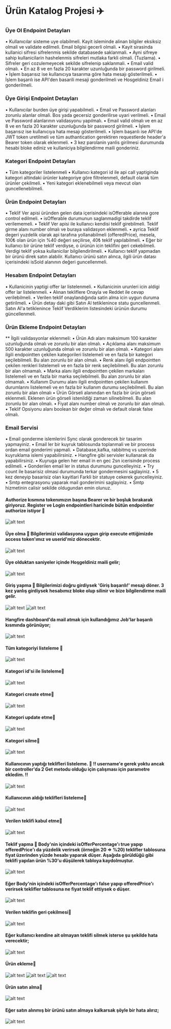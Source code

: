 # Ürün Katalog Projesi ✈️

### Üye Ol Endpoint Detayları
• Kullanıcılar sisteme uye olabilmeli. Kayit isleminde alinan bilgiler eksiksiz olmali ve validate edilmeli. Email bilgisi gecerli olmali.
• Kayit sirasinda kullanici sifresi sifrelenmis sekilde databasede saklanmali. 
• Ayni sifreye sahip kullanicilarin hashelenmis sifreleri mutlaka farkli olmali. (Tuzlama).
• Sifreler geri cozulemeyecek sekilde sifrelenip saklanmali.
• Email valid olmalı.
• En az 8 ve en fazla 20 karakter uzunluğunda bir password girilmeli.
• İşlem başarısız ise kullanıcıya tasarıma göre hata mesajı gösterilmeli.
• İşlem başarılı ise API'den basarili mesaji gonderilmeli ve Hosgeldiniz Email i gonderilmeli.

### Üye Girişi Endpoint Detayları
• Kullanıcılar burden üye girişi yapabilmeli.
• Email ve Password alanları zorunlu alanlar olmali. Bos yada gecersiz gonderilirse uyari verilmeli.
• Email ve Password alanlarının validasyonu yapılmalı.
• Email valid olmalı ve en az 8 ve en fazla 20 karakter uzunluğunda bir password girilmeli.
• İşlem başarısız ise kullanıcıya hata mesajı gösterilmeli.
• İşlem başarılı ise API'de JWT token uretilmeli ve tüm authantication gerektiren requestlerde header'a Bearer token olarak eklenmeli.
• 3 kez parolanin yanlis girilmesi durumunda hesabi bloke ediniz ve kullaniciya bilgilendirme maili gonderiniz.

### Kategori Endpoint Detayları
• Tüm kategoriler listelenmeli
• Kullanıcı kategori id ile api call yaptiginda kategori altindaki ürünler kategoriye göre filtrelenmeli, default olarak tüm ürünler çekilmeli.
• Yeni kategori eklenebilmeli veya mevcut olan guncellenebilmeli. 

### Ürün Endpoint Detayları
• Teklif Ver apisi üründen gelen data içerisindeki isOfferable alanına gore control edilmeli.
• isOfferable durumunun saglanmadigi takdirde teklif verilememeli. 
• Teklif Ver apisi ile kullanıcı kendisi teklif girebilmeli. Teklif girme alanı number olmalı ve buraya validasyon eklenmeli.
• ayrica Teklif degeri yuzdelik olarak api tarafına yollanabilmeli (offeredPrice), mesela, 100₺ olan ürün için %40 değeri seçilirse, 40₺ teklif yapılabilmeli.
• Eğer bir kullanıcı bir ürüne teklif verdiyse, o ürünün icin teklifini geri cekebilmeli. Verdigi teklif yoksa kullanicilar bilgilendirilmeli. 
• Kullanıcı teklif yapmadan bir ürünü direk satın alabilir. Kullanıcı ürünü satın alınca, ilgili ürün datası içerisindeki isSold alanının değeri guncellenmeli.

### Hesabım Endpoint Detayları
• Kullanicinin yaptigi offer lar listelenmeli. 
• Kullanicinin urunleri icin aldigi offer lar listelenmeli. 
• Alınan tekliflere Onayla ve Reddet ile cevap verilebilmeli.
• Verilen teklif onaylandığında satin alma icin uygun duruma getirilmeli. 
• Ürün detay daki gibi Satın Al tetiklenince statu guncellenmeli. Satın Al'a tetiklenince Teklif Verdiklerim listesindeki ürünün durumu güncellenmeli.

### Ürün Ekleme Endpoint Detayları
** İlgili validasyonlar eklenmeli:
• Ürün Adı alanı maksimum 100 karakter uzunluğunda olmalı ve zorunlu bir alan olmalı.
• Açıklama alanı maksimum 500 karakter uzunluğunda olmalı ve zorunlu bir alan olmalı.
• Kategori alanı ilgili endpointten çekilen kategorileri listelemeli ve en fazla bir kategori seçilebilmeli. Bu alan zorunlu bir alan olmalı.
• Renk alanı ilgili endpointten çekilen renkleri listelemeli ve en fazla bir renk seçilebilmeli. Bu alan zorunlu bir alan olmamalı.
• Marka alanı ilgili endpointten çekilen markaları listelemeli ve en fazla bir marka seçilebilmeli. Bu alan zorunlu bir alan olmamalı.
• Kullanım Durumu alanı ilgili endpointten çekilen kullanım durumlarını listelemeli ve en fazla bir kullanım durumu seçilebilmeli. Bu alan zorunlu bir alan olmalı
• Ürün Görseli alanından en fazla bir ürün görseli eklenmeli. Eklenen ürün görseli istenildiği zaman silinebilmeli. Bu alan zorunlu bir alan olmalı.
• Fiyat alanı number olmalı ve zorunlu bir alan olmalı.
• Teklif Opsiyonu alanı boolean bir değer olmalı ve default olarak false olmalı.

### Email Servisi
• Email gonderme islemlerini Sync olarak gonderecek bir tasarim yapmayiniz. 
• Email ler bir kuyruk tablosunda toplanmali ve bir process ordan email gonderimi yapmali. 
• Database,kafka, rabbitmq vs uzerinde kuyruklama islemi yapabilirsiniz. 
• Hangfire gibi servisler kullanarak da yapabilirsiniz.
• Kuyruga gelen her email in en gec 2sn icerisinde process edilmeli. 
• Gonderilen email ler in status durumunu guncelleyiniz. 
• Try count ile basarisiz olmasi durumunda terkar gondermesini saglayiniz. 
• 5 kez deneyip basarisiz olan kayitlari Farkli bir statuye cekerek guncelleyiniz.
• Smtp entegrasyonu yaparak mail gonderimini saglayiniz. 
• Smtp hizmetinin calisir sekilde oldugundan emin olunuz.

#### Authorize kısmına tokenımızın başına Bearer ve bir boşluk bırakarak giriyoruz. Register ve Login endpointleri haricinde bütün endpointler authorize istiyor 🌺
![alt text](https://github.com/160-Sodexo-NET-Bootcamp/bitirmeprojesi-ipekserttas99/blob/main/MezuniyetProjesi/readme%20photos/authorize.JPG)

#### Üye olma 🌺 Bilgilerimizi validasyona uygun girip execute ettiğimizde access token'ımız ve userid'miz dönecektir. 
![alt text](https://github.com/160-Sodexo-NET-Bootcamp/bitirmeprojesi-ipekserttas99/blob/main/MezuniyetProjesi/readme%20photos/register.JPG)
#### Üye olduktan saniyeler içinde Hoşgeldiniz maili gelir;
![alt text](https://github.com/160-Sodexo-NET-Bootcamp/bitirmeprojesi-ipekserttas99/blob/main/MezuniyetProjesi/readme%20photos/ho%C5%9Fgeldiniz%20maili.JPG)

#### Giriş yapma 🌺 Bilgilerimizi doğru girdiysek 'Giriş başarılı!' mesajı döner. 3 kez yanlış girdiysek hesabımız bloke olup silinir ve bize bilgilendirme maili gelir.
![alt text](https://github.com/160-Sodexo-NET-Bootcamp/bitirmeprojesi-ipekserttas99/blob/main/MezuniyetProjesi/readme%20photos/login%20bloke.JPG)
![alt text](https://github.com/160-Sodexo-NET-Bootcamp/bitirmeprojesi-ipekserttas99/blob/main/MezuniyetProjesi/readme%20photos/bloke%20maili.JPG)

#### Hangfire dashboard'da mail atmak için kullandığımız Job'lar başarılı kısmında görünüyor; 
![alt text](https://github.com/160-Sodexo-NET-Bootcamp/bitirmeprojesi-ipekserttas99/blob/main/MezuniyetProjesi/readme%20photos/hangfire.JPG)


#### Tüm kategoriyi listeleme 🌺
![alt text](https://github.com/160-Sodexo-NET-Bootcamp/bitirmeprojesi-ipekserttas99/blob/main/MezuniyetProjesi/readme%20photos/T%C3%BCmkategorilisteleme.JPG)

#### Kategori id'si ile listeleme🌺
![alt text](https://github.com/160-Sodexo-NET-Bootcamp/bitirmeprojesi-ipekserttas99/blob/main/MezuniyetProjesi/readme%20photos/%C4%B0dyeg%C3%B6rekategori%20listeleme.JPG)

#### Kategori create etme🌺
![alt text](https://github.com/160-Sodexo-NET-Bootcamp/bitirmeprojesi-ipekserttas99/blob/main/MezuniyetProjesi/readme%20photos/kategori%20create.JPG)

#### Kategori update etme🌺
![alt text](https://github.com/160-Sodexo-NET-Bootcamp/bitirmeprojesi-ipekserttas99/blob/main/MezuniyetProjesi/readme%20photos/kategori%20update.JPG)

#### Kategori silme🌺
![alt text](https://github.com/160-Sodexo-NET-Bootcamp/bitirmeprojesi-ipekserttas99/blob/main/MezuniyetProjesi/readme%20photos/kategori%20silme.JPG)

#### Kullanıcının yaptığı teklifleri listeleme. 🌺 ‼️ username'e gerek yoktu ancak bir controller'da 2 Get metodu olduğu için çalışması için parametre ekledim. ‼️
![alt text](https://github.com/160-Sodexo-NET-Bootcamp/bitirmeprojesi-ipekserttas99/blob/main/MezuniyetProjesi/readme%20photos/kullan%C4%B1c%C4%B1n%C4%B1n%20yapt%C4%B1%C4%9F%C4%B1%20teklifler.JPG)

#### Kullanıcının aldığı teklifleri listeleme🌺
![alt text](https://github.com/160-Sodexo-NET-Bootcamp/bitirmeprojesi-ipekserttas99/blob/main/MezuniyetProjesi/readme%20photos/kullan%C4%B1c%C4%B1n%C4%B1n%20ald%C4%B1%C4%9F%C4%B1%20teklifler.JPG)

#### Verilen teklifi kabul etme🌺
![alt text](https://github.com/160-Sodexo-NET-Bootcamp/bitirmeprojesi-ipekserttas99/blob/main/MezuniyetProjesi/readme%20photos/verilen%20teklifi%20kabul%20etme.JPG)

#### Teklif yapma 🌺 Body'nin içindeki isOfferPercentage'ı true yapıp offeredPrice'ı da yüzdelik verirsek (örneğin 20 => %20) teklifler tablosuna fiyat üzerinden yüzde hesabı yaparak düşer. Aşağıda görüldüğü gibi teklifi yapılan ürün %30'u düşülerek tabloya kaydolmuştur.
![alt text](https://github.com/160-Sodexo-NET-Bootcamp/bitirmeprojesi-ipekserttas99/blob/main/MezuniyetProjesi/readme%20photos/y%C3%BCzdelik%20teklif%20verme.JPG)

#### Eğer Body'nin içindeki isOfferPercentage'ı false yapıp offeredPrice'ı verirsek teklifler tablosuna ne fiyat teklif ettiysek o düşer.
![alt text](https://github.com/160-Sodexo-NET-Bootcamp/bitirmeprojesi-ipekserttas99/blob/main/MezuniyetProjesi/readme%20photos/y%C3%BCzdeliksiz%20teklif%20verme.JPG)

#### Verilen teklifin geri çekilmesi🌺
![alt text](https://github.com/160-Sodexo-NET-Bootcamp/bitirmeprojesi-ipekserttas99/blob/main/MezuniyetProjesi/readme%20photos/teklif%20geri%20%C3%A7ekme.JPG)

#### Eğer kullanıcı kendine ait olmayan teklifi silmek isterse şu şekilde hata verecektir; 
![alt text](https://github.com/160-Sodexo-NET-Bootcamp/bitirmeprojesi-ipekserttas99/blob/main/MezuniyetProjesi/readme%20photos/kendisine%20ait%20olmayan%20teklifi%20silme.JPG)

#### Ürün ekleme🌺
![alt text](https://github.com/160-Sodexo-NET-Bootcamp/bitirmeprojesi-ipekserttas99/blob/main/MezuniyetProjesi/readme%20photos/%C3%BCr%C3%BCn%20ekleme.JPG)
![alt text](https://github.com/160-Sodexo-NET-Bootcamp/bitirmeprojesi-ipekserttas99/blob/main/MezuniyetProjesi/readme%20photos/%C3%BCr%C3%BCn%20ekleme%202.JPG)
![alt text](https://github.com/160-Sodexo-NET-Bootcamp/bitirmeprojesi-ipekserttas99/blob/main/MezuniyetProjesi/readme%20photos/%C3%BCr%C3%BCn%20ekleme%203.JPG)

#### Ürün satın alma🌺
![alt text](https://github.com/160-Sodexo-NET-Bootcamp/bitirmeprojesi-ipekserttas99/blob/main/MezuniyetProjesi/readme%20photos/%C3%BCr%C3%BCn%20sat%C4%B1n%20alma.JPG)

#### Eğer satın alınmış bir ürünü satın almaya kalkarsak şöyle bir hata alırız;
![alt text](https://github.com/160-Sodexo-NET-Bootcamp/bitirmeprojesi-ipekserttas99/blob/main/MezuniyetProjesi/readme%20photos/sat%C4%B1n%20al%C4%B1nm%C4%B1%C5%9F%20%C3%BCr%C3%BCn%C3%BC%20sat%C4%B1n%20almaya%20kalkarsak.JPG)
